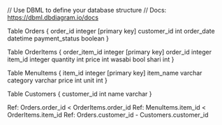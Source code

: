 // Use DBML to define your database structure
// Docs: https://dbml.dbdiagram.io/docs

Table Orders {
  order_id integer [primary key]
  customer_id int
  order_date datetime
  payment_status boolean
}

Table OrderItems {
  order_item_id integer [primary key]
  order_id integer
  item_id integer
  quantity int
  price int
  wasabi bool
  shari int
}

Table MenuItems {
  item_id integer [primary key]
  item_name varchar
  category varchar
  price int
  unit int
}

Table Customers {
  customer_id int
  name varchar
}

Ref: Orders.order_id < OrderItems.order_id
Ref: MenuItems.item_id < OrderItems.item_id
Ref: Orders.customer_id - Customers.customer_id

